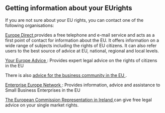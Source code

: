 ##  Getting information about your EUrights

If you are not sure about your EU rights, you can contact one of the following
organisations:

[ Europe Direct ](http://europa.eu/europedirect/index_en.htm) provides a free
telephone and e-mail service and acts as a first point of contact for
information about the EU. It offers information on a wide range of subjects
including the rights of EU citizens. It can also refer users to the best
source of advice at EU, national, regional and local levels.

[ Your Europe Advice ](http://europa.eu/youreurope/advice/index_en.htm) :
Provides expert legal advice on the rights of citizens in the EU

There is also [ advice for the business community in the EU
](http://ec.europa.eu/youreurope/business/index_en.htm) .

[ Enterprise Europe Network ](http://een.ec.europa.eu/) : Provides
information, advice and assistance to Small Business Enterprises in the EU

[ The European Commission Representation in Ireland
](http://ec.europa.eu/ireland/home_en) can give free legal advice on your
single market rights.
